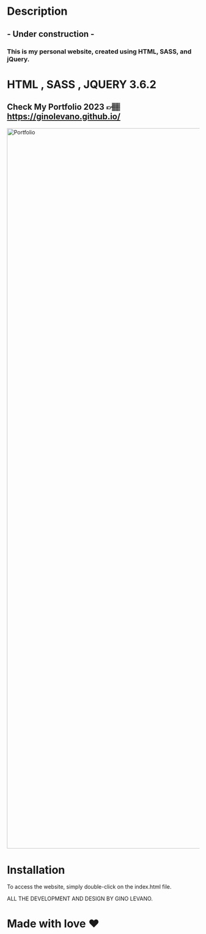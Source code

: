 # Description
## - Under construction -
### This is my personal website, created using HTML, SASS, and jQuery.


# HTML , SASS , JQUERY 3.6.2


## Check My Portfolio 2023 👉🏽  https://ginolevano.github.io/
<img width="1878" alt="Portfolio" src="https://user-images.githubusercontent.com/95493476/208790864-90df9361-8c16-4b7f-8820-7369b1d38dbb.png">

# Installation

To access the website, simply double-click on the index.html file.

ALL THE DEVELOPMENT AND DESIGN BY GINO LEVANO.

# Made with love ❤️
